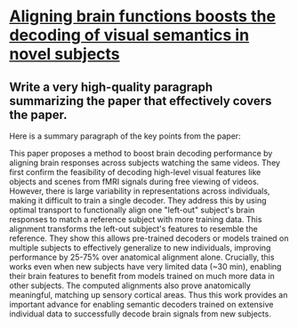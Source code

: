 # [Aligning brain functions boosts the decoding of visual semantics in   novel subjects](https://arxiv.org/abs/2312.06467)

## Write a very high-quality paragraph summarizing the paper that effectively covers the paper.

 Here is a summary paragraph of the key points from the paper:

This paper proposes a method to boost brain decoding performance by aligning brain responses across subjects watching the same videos. They first confirm the feasibility of decoding high-level visual features like objects and scenes from fMRI signals during free viewing of videos. However, there is large variability in representations across individuals, making it difficult to train a single decoder. They address this by using optimal transport to functionally align one "left-out" subject's brain responses to match a reference subject with more training data. This alignment transforms the left-out subject's features to resemble the reference. They show this allows pre-trained decoders or models trained on multiple subjects to effectively generalize to new individuals, improving performance by 25-75% over anatomical alignment alone. Crucially, this works even when new subjects have very limited data (~30 min), enabling their brain features to benefit from models trained on much more data in other subjects. The computed alignments also prove anatomically meaningful, matching up sensory cortical areas. Thus this work provides an important advance for enabling semantic decoders trained on extensive individual data to successfully decode brain signals from new subjects.
